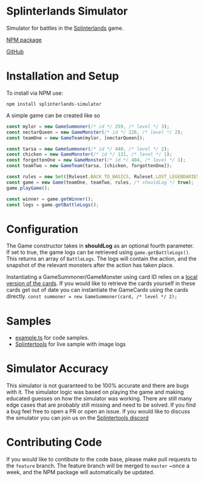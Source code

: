 # Splinterlands Simulator

Simulator for battles in the [Splinterlands](https://splinterlands.com) game.

[NPM package](https://www.npmjs.com/package/splinterlands-simulator)

[GitHub](https://github.com/thechungster/splinterlands-simulator)

# Installation and Setup

To install via NPM use:

`npm install splinterlands-simulator`

A simple game can be created like so

```ts
const mylor = new GameSummoner(/* id */ 259, /* level */ 3);
const nectarQueen = new GameMonster(/* id */ 226, /* level */ 2);
const teamOne = new GameTeam(mylor, [nectarQueen]);

const tarsa = new GameSummoner(/* id */ 440, /* level */ 2);
const chicken = new GameMonster(/* id */ 131, /* level */ 1);
const forgottenOne = new GameMonster(/* id */ 404, /* level */ 1);
const teamTwo = new GameTeam(tarsa, [chicken, forgottenOne]);

const rules = new Set([Ruleset.BACK_TO_BASICS, Ruleset.LOST_LEGENDARIES]);
const game = new Game(teamOne, teamTwo, rules, /* shouldLog */ true);
game.playGame();

const winner = game.getWinner();
const logs = game.getBattleLogs();
```

# Configuration

The Game constructor takes in **shouldLog** as an optional fourth parameter. If set to true, the game logs can be retrieved using `game.getBattleLogs()`. This returns an array of `BattleLogs`. The logs will contain the action, and the snapshot of the relevant monsters after the action has taken place.

Instantiating a GameSummoner/GameMonster using card ID relies on a [local version of the cards](./src/cards.json). If you would like to retrieve the cards yourself in these cards get out of date you can instantiate the GameCards using the cards directly. `const summoner = new GameSummoner(card, /* level */ 2);`

# Samples

- [example.ts](/example.ts) for code samples.
- [Splintertools](https://splintertools.io/custom-battle) for live sample with image logs

# Simulator Accuracy

This simulator is not guaranteed to be 100% accurate and there are bugs with it. The simulator logic was based on playing the game and making educated guesses on how the simulator was working. There are still many edge cases that are probably still missing and need to be solved. If you find a bug feel free to open a PR or open an issue. If you would like to discuss the simulator you can join us on the [Splintertools discord](https://discord.com/invite/CHS3dxZmrM)

# Contributing Code

If you would like to contibute to the code base, please make pull requests to the `feature` branch. The feature branch will be merged to `master` ~once a week, and the NPM package will automatically be updated.
